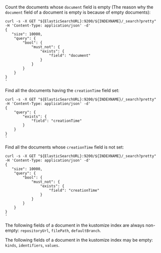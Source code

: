 Count the documents whose `document` field is empty (The reason why the `document` field
of a document is empty is because of empty documents):
```
curl -s -X GET "${ElasticSearchURL}:9200/${INDEXNAME}/_search?pretty" -H 'Content-Type: application/json' -d'
{
   "size": 10000,
    "query": {
        "bool": {
            "must_not": {
                "exists": {
                    "field": "document"
                }
            }
        }
    }
}
'
```

Find all the documents having the `creationTime` field set:
```
curl -s -X GET "${ElasticSearchURL}:9200/${INDEXNAME}/_search?pretty" -H 'Content-Type: application/json' -d'
{
    "query": {
        "exists": {
            "field": "creationTime"
        }
    }
}
'
```

Find all the documents whose `creationTime` field is not set:
```
curl -s -X GET "${ElasticSearchURL}:9200/${INDEXNAME}/_search?pretty" -H 'Content-Type: application/json' -d'
{
   "size": 10000,
    "query": {
        "bool": {
            "must_not": {
                "exists": {
                    "field": "creationTime"
                }
            }
        }
    }
}
'
```

The following fields of a document in the kustomize index are always non-empty:
`repositoryUrl`, `filePath`, `defaultBranch`.

The following fields of a document in the kustomize index may be empty:
`kinds`, `identifiers`, `values`.
